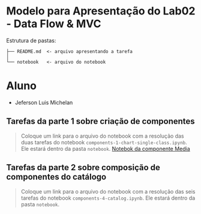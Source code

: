 # Modelo para Apresentação do Lab02 - Data Flow & MVC

Estrutura de pastas:

~~~
├── README.md  <- arquivo apresentando a tarefa
│
└── notebook   <- arquivo do notebook
~~~

# Aluno
* Jeferson Luis Michelan

## Tarefas da parte 1 sobre criação de componentes

> Coloque um link para o arquivo do notebook com a resolução das duas tarefas do notebook `components-1-chart-single-class.ipynb`. Ele estará dentro da pasta `notebook`.
[Notebok da componente Media](notebook/components-1-chart-single-class.ipynb)


## Tarefas da parte 2 sobre composição de componentes do catálogo

> Coloque um link para o arquivo do notebook com a resolução das seis tarefas do notebook `components-4-catalog.ipynb`. Ele estará dentro da pasta `notebook`.
